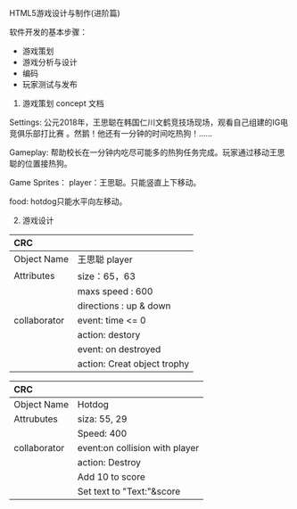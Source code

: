 HTML5游戏设计与制作(进阶篇)

软件开发的基本步骤：
* 游戏策划
* 游戏分析与设计
* 编码
* 玩家测试与发布

1. 游戏策划
 concept 文档

Settings: 公元2018年，王思聪在韩国仁川文鹤竞技场现场，观看自己组建的IG电竞俱乐部打比赛
。然鹅！他还有一分钟的时间吃热狗！......

Gameplay: 帮助校长在一分钟内吃尽可能多的热狗任务完成。玩家通过移动王思聪的位置接热狗。

Game Sprites：
player：王思聪。只能竖直上下移动。

food: hotdog只能水平向左移动。

2. 游戏设计

|     CRC   |       |
|:----------|:------|
|Object Name| 王思聪 player |
|Attributes | size：65，63|
||maxs speed : 600|
||directions : up & down |
|collaborator|event: time <= 0|
||action: destory|
||event: on destroyed|
||action: Creat object trophy|
 


|     CRC   |       |
|:----------|:------|
|Object Name| Hotdog|
|Attrubutes | siza: 55, 29|
||Speed: 400|
|collaborator|event:on collision with player|
||action: Destroy|
||  Add 10 to score|
|| Set text to "Text:"&score|